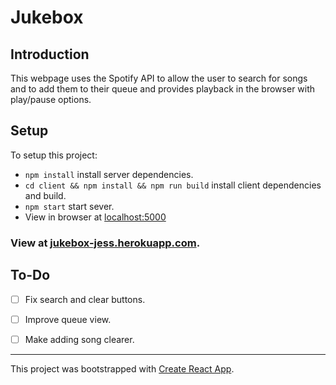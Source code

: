 # Jukebox

## Introduction
This webpage uses the Spotify API to allow the user to search for songs and to add them to their queue and provides playback in the browser with play/pause options.

## Setup
To setup this project:
* `npm install` install server dependencies.
* `cd client && npm install && npm run build` install client dependencies and build.
* `npm start` start sever.
* View in browser at [localhost:5000](https://localhost:5000)

### View at [jukebox-jess.herokuapp.com](https://jukebox-jess.herokuapp.com).

## To-Do
- [ ] Fix search and clear buttons.
- [ ] Improve queue view.
- [ ] Make adding song clearer.


---
This project was bootstrapped with [Create React App](https://github.com/facebook/create-react-app).
